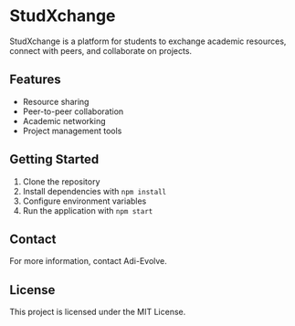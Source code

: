 # StudXchange

StudXchange is a platform for students to exchange academic resources, connect with peers, and collaborate on projects.

## Features

- Resource sharing
- Peer-to-peer collaboration
- Academic networking
- Project management tools

## Getting Started

1. Clone the repository
2. Install dependencies with `npm install`
3. Configure environment variables
4. Run the application with `npm start`

## Contact

For more information, contact Adi-Evolve.

## License

This project is licensed under the MIT License. 